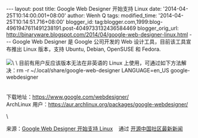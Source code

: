 --- layout: post title: Google Web Designer 开始支持 Linux date:
'2014-04-25T10:14:00.001+08:00' author: Wenh Q tags: modified\_time:
'2014-04-25T10:14:51.716+08:00' blogger\_id:
tag:blogger.com,1999:blog-4961947611491238191.post-4049733132436584469
blogger\_orig\_url:
http://binaryware.blogspot.com/2014/04/google-web-designer-linux.html
--- Google Web Designer 是 Google 公司开发的 Web
设计工具，目前该工具宣布推出 Linux 版本，支持 Ubuntu, Debian, OpenSUSE
和 Fedora.\
\
![](https://images-blogger-opensocial.googleusercontent.com/gadgets/proxy?url=http%3A%2F%2Fstatic.oschina.net%2Fuploads%2Fspace%2F2014%2F0424%2F065527_lGUC_12.jpg&container=blogger&gadget=a&rewriteMime=image%2F*)\
\
目前有用户反应该版本无法在非英语的 Linux 上使用，可通过如下方法解决：rm
-r \~/.local/share/google-web-designer LANGUAGE=en\_US
google-webdesigner\
\
\
下载地址：<https://www.google.com/webdesigner/>\
ArchLinux 用户：<https://aur.archlinux.org/packages/google-webdesigner/>
<div>

\

</div>

<div>

来源：[Google Web Designer 开始支持
Linux](http://www.oschina.net/news/51115/google-web-designer-support-linux) 
  通过 [开源中国社区最新新闻](http://www.oschina.net/?from=rss)

</div>
